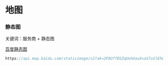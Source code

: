 # 地图

### 静态图

关键词：服务商 + 静态图

[百度静态图](https://lbs.baidu.com/index.php?title=static)

```js
https://api.map.baidu.com/staticimage/v2?ak=3F8UffEGZqUwhUauXvaS7uSlEhBLgk6C&mcode=666666&center=116.403874,39.914888&width=400&height=400&zoom=11
```

